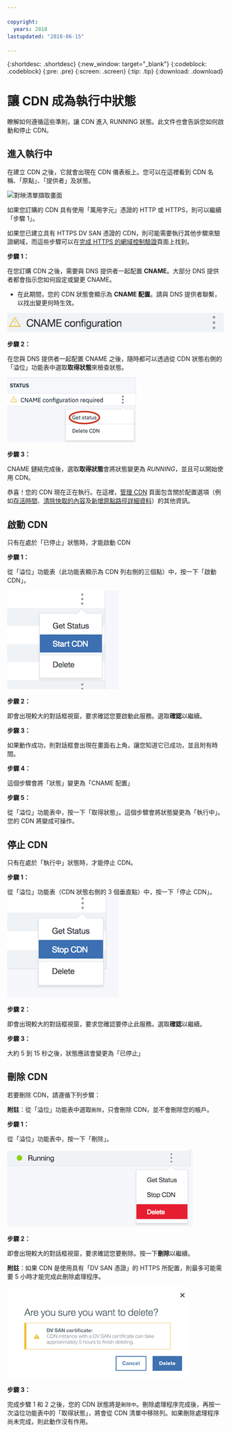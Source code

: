 ```yaml
---

copyright:
  years: 2018
lastupdated: "2018-06-15"

---
```


{:shortdesc: .shortdesc}
{:new_window: target="_blank"}
{:codeblock: .codeblock}
{:pre: .pre}
{:screen: .screen}
{:tip: .tip}
{:download: .download}

# 讓 CDN 成為執行中狀態

瞭解如何遵循這些準則，讓 CDN 進入 RUNNING 狀態。此文件也會告訴您如何啟動和停止 CDN。

## 進入執行中

在建立 CDN 之後，它就會出現在 CDN 儀表板上。您可以在這裡看到 CDN 名稱、「原點」、「提供者」及狀態。  

 ![對映清單擷取畫面](images/mapping_list_cname.png)


如果您訂購的 CDN 具有使用「萬用字元」憑證的 HTTP 或 HTTPS，則可以繼續「步驟 1」。

如果您已建立具有 HTTPS DV SAN 憑證的 CDN，則可能需要執行其他步驟來驗證網域，而這些步驟可以在[完成 HTTPS 的網域控制驗證](how-to-https.html#completing-domain-control-validation-for-https)頁面上找到。

**步驟 1：**

在您訂購 CDN 之後，需要與 DNS 提供者一起配置 **CNAME**。大部分 DNS 提供者都會指示您如何設定或變更 CNAME。

   * 在此期間，您的 CDN 狀態會顯示為 **CNAME 配置**。請與 DNS 提供者聯繫，以找出變更何時生效。

   ![CNAME 配置](images/cname-config.png)  

**步驟 2：**

在您與 DNS 提供者一起配置 CNAME 之後，隨時都可以透過從 CDN 狀態右側的「溢位」功能表中選取**取得狀態**來檢查狀態。

  ![CNAME 取得狀態](images/cname-getstatus.png)  

**步驟 3：**

CNAME 鏈結完成後，選取**取得狀態**會將狀態變更為 *RUNNING*，並且可以開始使用 CDN。

恭喜！您的 CDN 現在正在執行。在這裡，[管理 CDN](how-to.html#manage-your-CDN) 頁面包含關於配置選項（例如[存活時間](how-to.html#setting-content-caching-time-using-time-to-live-)、[清除快取的內容](how-to.html#purging-cached-content)及[新增原點路徑詳細資料](how-to.html#adding-origin-path-details)）的其他資訊。

## 啟動 CDN

只有在處於「已停止」狀態時，才能啟動 CDN  

**步驟 1：**

從「溢位」功能表（此功能表顯示為 CDN 列右側的三個點）中，按一下「啟動 CDN」。

  ![「溢位」功能表](images/start_cdn.png)

**步驟 2：**

即會出現較大的對話框視窗，要求確認您要啟動此服務。選取**確認**以繼續。

**步驟 3：**

如果動作成功，則對話框會出現在畫面右上角，讓您知道它已成功，並且附有時間。

**步驟 4：**

這個步驟會將「狀態」變更為「CNAME 配置」

**步驟 5：**

從「溢位」功能表中，按一下「取得狀態」。這個步驟會將狀態變更為「執行中」。您的 CDN 將變成可操作。

## 停止 CDN

只有在處於「執行中」狀態時，才能停止 CDN。

**步驟 1：**

從「溢位」功能表（CDN 狀態右側的 3 個垂直點）中，按一下「停止 CDN」。
 ![「溢位」功能表](images/stop_cdn.png)

**步驟 2：**

即會出現較大的對話框視窗，要求您確認要停止此服務。選取**確認**以繼續。

**步驟 3：**

大約 5 到 15 秒之後，狀態應該會變更為「已停止」

## 刪除 CDN

若要刪除 CDN，請遵循下列步驟：

**附註**：從「溢位」功能表中選取`刪除`，只會刪除 CDN，並不會刪除您的帳戶。

**步驟 1：**

從「溢位」功能表中，按一下「刪除」。

 ![刪除 CDN「溢位」功能表](images/delete_cdn.png)

**步驟 2：**

即會出現較大的對話框視窗，要求確認您要刪除。按一下**刪除**以繼續。

**附註**：如果 CDN 是使用具有「DV SAN 憑證」的 HTTPS 所配置，則最多可能需要 5 小時才能完成此刪除處理程序。

  ![刪除，但發出警告](images/delete-with-warning.png)

**步驟 3：**

完成步驟 1 和 2 之後，您的 CDN 狀態將是`刪除中`。刪除處理程序完成後，再按一次溢位功能表中的「取得狀態」，將會從 CDN 清單中移除列。如果刪除處理程序尚未完成，則此動作沒有作用。
